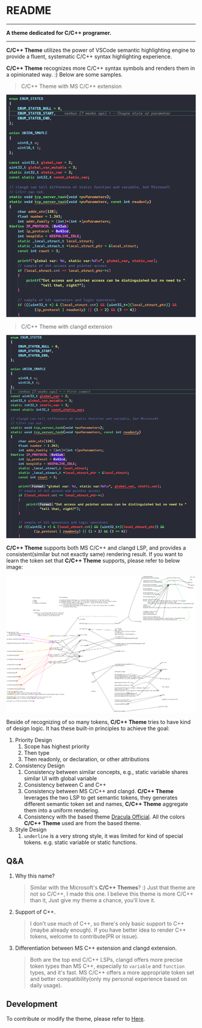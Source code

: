 # README

---

**A theme dedicated for C/C++ programer.**

---

**C/C++ Theme** utilizes the power of VSCode semantic highlighting engine to provide a fluent, systematic C/C++ syntax highlighting experience.

**C/C++ Theme** recognizes more C/C++ syntax symbols and renders them in a opinionated way. :) Below are some samples.

> C/C++ Theme with MS C/C++ extension

![](Image/README_2023-06-22-21-02-03.png)

> C/C++ Theme with clangd extension

![](Image/README_2023-06-22-21-03-10.png)

**C/C++ Theme** supports both MS C/C++ and clangd LSP, and provides a consistent(similar but not exactly same) rendering result. If you want to learn the token set that **C/C++ Theme** supports, please refer to below image:

![](Image/The%20C%202023-04-29%2021.23.52.excalidraw.png)

Beside of recognizing of so many tokens, **C/C++ Theme** tries to have kind of design logic. It has these built-in principles to achieve the goal:

1. Priority Design
   1. Scope has highest priority
   2. Then type
   3. Then readonly, or declaration, or other attributions
2. Consistency Design
   1. Consistency between similar concepts, e.g., static variable shares similar UI with global variable
   2. Consistency between C and C++
   3. Consistency between MS C/C++ and clangd. **C/C++ Theme** leverages the two LSP to get semantic tokens, they generates different semantic token set and names, **C/C++ Theme** aggregate them into a uniform rendering.
   4. Consistency with the based theme [Dracula Official](https://github.com/dracula/visual-studio-code.git). All the colors **C/C++ Theme** used are from the based theme.
3. Style Design
   1. `underline` is a very strong style, it was limited for kind of special tokens. e.g. static variable or static functions.

## Q&A

1. Why this name?
    > Similar with the Microsoft's **C/C++ Themes**? :) Just that theme are not so C/C++, I made this one. I believe this theme is more C/C++ than it, Just give my theme a chance, you'll love it.
    
2. Support of C++.
    > I don't use much of C++, so there's only basic support to C++(maybe already enough). If you have better idea to render C++ tokens, welcome to contribute(PR or issue).

3. Differentiation between MS C++ extension and clangd extension.
    > Both are the top end C/C++ LSPs, clangd offers more precise token types than MS C++, especially to `variable` and `function` types, and it's fast. MS C/C++ offers a more appropriate token set and better compatibility(only my personal experience based on daily usage).


## Development

To contribute or modify the theme, please refer to [Here](./Develop.md).
 